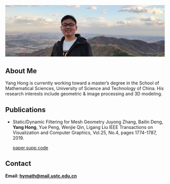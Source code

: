 <!-- ---
layout: default
--- -->

![](images/second.jpg)

## About Me

Yang Hong is currently working toward a master’s degree in the School of Mathematical Sciences, University of Science and Technology of China. His research interests include geometric & image processing and 3D modeling.


## Publications

- Static/Dynamic Filtering for Mesh Geometry Juyong Zhang, Bailin Deng, **Yang Hong**, Yue Peng, Wenjie Qin, Ligang Liu IEEE Transactions on Visualization and Computer Graphics, Vol.25, No.4, pages 1774-1787, 2019.
  
  [paper](https://arxiv.org/abs/1712.03574),[supp](https://arxiv.org/src/1712.03574v1/anc/SuppMaterial.pdf),[code](https://github.com/bldeng/MeshSDFilter)

## Contact

**Email: hymath@mail.ustc.edu.cn**
